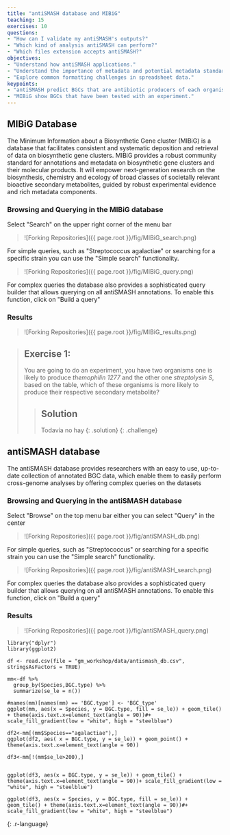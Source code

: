 ```yaml
---
title: "antiSMASH database and MIBiG"
teaching: 15
exercises: 10
questions:
- "How can I validate my antiSMASH's outputs?"
- "Which kind of analysis antiSMASH can perform?"
- "Which files extension accepts antiSMASH?"
objectives:
- "Understand how antiSMASH applications."
- "Understand the importance of metadata and potential metadata standards."
- "Explore common formatting challenges in spreadsheet data."
keypoints:
- "antiSMASH predict BGCs that are antibiotic producers of each organism"
- "MIBiG show BGCs that have been tested with an experiment."
---
```

## MIBiG Database
The Minimum Information about a Biosynthetic Gene cluster (MIBiG) is a database that facilitates consistent and systematic deposition and retrieval of data on biosynthetic gene clusters. MIBiG provides a robust community standard for annotations and metadata on biosynthetic gene clusters and their molecular products. It will empower next-generation research on the biosynthesis, chemistry and ecology of broad classes of societally relevant bioactive secondary metabolites, guided by robust experimental evidence and rich metadata components.

### Browsing and Querying in the MIBiG database

Select "Search" on the upper right corner of the menu bar

> ![Forking Repositories]({{ page.root }}/fig/MIBiG_search.png)

For simple queries, such as "Streptococcus agalactiae" or searching for a specific strain you can use the "Simple search"  functionality.

> ![Forking Repositories]({{ page.root }}/fig/MIBiG_query.png)

For complex queries the database also provides a sophisticated query builder that allows querying on all antiSMASH annotations. To enable this function, click on "Build a query"

### Results

> ![Forking Repositories]({{ page.root }}/fig/MIBiG_results.png)

> ## Exercise 1: 
> You are going to do an experiment, you have two organisms one is likely to produce *themophilin 1277* and the other one *streptolysin S*, based on the table, which of these organisms is more likely to produce their respective secondary metabolite?
> 
> > ## Solution
> > Todavía no hay
> {: .solution}
{: .challenge}



## antiSMASH database
The antiSMASH database provides researchers with an easy to use, up-to-date collection of annotated BGC data, which enable them to easily perform cross-genome analyses by offering complex queries on the datasets

### Browsing and Querying in the antiSMASH database
Select "Browse" on the top menu bar either you can select "Query" in the center

> ![Forking Repositories]({{ page.root }}/fig/antiSMASH_db.png)

For simple queries, such as "Streptococcus" or searching for a specific strain you can use the "Simple search" functionality.

> ![Forking Repositories]({{ page.root }}/fig/antiSMASH_search.png)

For complex queries the database also provides a sophisticated query builder that allows querying on all antiSMASH annotations. To enable this function, click on "Build a query"

### Results

> ![Forking Repositories]({{ page.root }}/fig/antiSMASH_query.png)

~~~
library("dplyr")
library(ggplot2)

df <- read.csv(file = "gm_workshop/data/antismash_db.csv", stringsAsFactors = TRUE)

mm<-df %>%
  group_by(Species,BGC.type) %>%
  summarize(se_le = n())

#names(mm)[names(mm) == 'BGC.type'] <- 'BGC_type'
ggplot(mm, aes(x = Species, y = BGC.type, fill = se_le)) + geom_tile() + theme(axis.text.x=element_text(angle = 90))#+ scale_fill_gradient(low = "white", high = "steelblue")

df2<-mm[(mm$Species=="agalactiae"),]             
ggplot(df2, aes( x = BGC.type, y = se_le)) + geom_point() + theme(axis.text.x=element_text(angle = 90))

df3<-mm[!(mm$se_le>200),]             


ggplot(df3, aes(x = BGC.type, y = se_le)) + geom_tile() + theme(axis.text.x=element_text(angle = 90))+ scale_fill_gradient(low = "white", high = "steelblue")

ggplot(df3, aes(x = Species, y = BGC.type, fill = se_le)) + geom_tile() + theme(axis.text.x=element_text(angle = 90))#+ scale_fill_gradient(low = "white", high = "steelblue")
~~~
{: .r-language}


